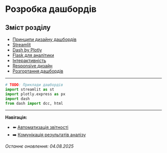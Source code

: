 # Розробка дашбордів

## Зміст розділу

-   [Принципи дизайну дашбордів](#принципи-дизайну-дашбордів)
-   [Streamlit](#streamlit)
-   [Dash by Plotly](#dash-by-plotly)
-   [Flask для аналітики](#flask-для-аналітики)
-   [Інтерактивність](#інтерактивність)
-   [Responsive дизайн](#responsive-дизайн)
-   [Розгортання дашбордів](#розгортання-дашбордів)

---

<!-- TODO: Веб-додатки для аналітики -->
<!-- Interactive dashboards -->
<!-- Real-time updates -->
<!-- User authentication -->

```python
# TODO: Приклади дашбордів
import streamlit as st
import plotly.express as px
import dash
from dash import dcc, html
```

---

**Навігація:**

-   ⬅️ [Автоматизація звітності](./38_автоматизація_звітності.md)
-   ➡️ [Комунікація результатів аналізу](./40_комунікація_результатів.md)

_Останнє оновлення: 04.08.2025_
